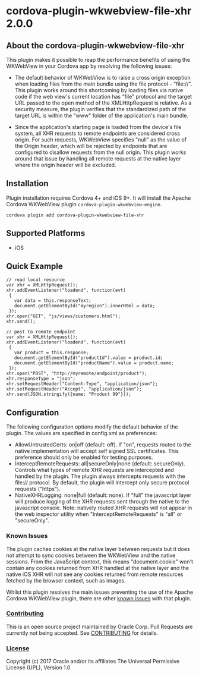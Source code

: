 # cordova-plugin-wkwebview-file-xhr 2.0.0

## About the cordova-plugin-wkwebview-file-xhr

This plugin makes it possible to reap the performance benefits of using the WKWebView in your Cordova app by resolving the following issues:

* The default behavior of WKWebView is to raise a cross origin exception when loading files from the main bundle using the file protocol - "file://".  This plugin works around this shortcoming by loading files via native code if the web view's current location has "file" protocol and the target URL passed to the open method of the XMLHttpRequest is relative. As a security measure, the plugin verifies that the standardized path of the target URL is within the "www" folder of the application's main bundle.

* Since the application's starting page is loaded from the device's file system, all XHR requests to remote endpoints are considered cross origin.  For such requests, WKWebView specifies "null" as the value of the Origin header, which will be rejected by endpoints that are configured to disallow requests from the null origin. This plugin works around that issue by handling all remote requests at the native layer where the origin header will be excluded.

## Installation

Plugin installation requires Cordova 4+ and iOS 9+. It will install the Apache Cordova WKWebView plugin `cordova-plugin-wkwebview-engine`.

```
cordova plugin add cordova-plugin-wkwebview-file-xhr
```

## Supported Platforms

* iOS

## Quick Example

```
// read local resource
var xhr = XMLHttpRequest();
xhr.addEventListener("loadend", function(evt)
 {
   var data = this.responseText;
   document.getElementById("myregion").innerHtml = data;
 });
xhr.open("GET", "js/views/customers.html");
xhr.send();

// post to remote endpoint
var xhr = XMLHttpRequest();
xhr.addEventListener("loadend", function(evt)
 {
   var product = this.response;
   document.getElementById("productId").value = product.id;
   document.getElementById("productName").value = product.name;
 });
xhr.open("POST", "http://myremote/endpoint/product");
xhr.responseType = "json";
xhr.setRequestHeader("Content-Type", "application/json");
xhr.setRequestHeader("Accept", "application/json");
xhr.send(JSON.stringify({name: "Product 99"}));

```

## Configuration

The following configuration options modify the default behavior of the plugin.  The values are specified in
config.xml as preferences:

<ul>
 <li>AllowUntrustedCerts: on|off (default: off).  If "on", requests routed to the native implementation will accept self signed SSL certificates. This preference should only be enabled for testing purposes.</li>
 <li>InterceptRemoteRequests: all|secureOnly|none (default: secureOnly). Controls what types of remote XHR requests are intercepted and handled by the plugin. The plugin always intercepts requests with the file:// protocol. By default, the plugin will intercept only secure protocol requests ("https").</li>
 <li>NativeXHRLogging: none|full (default: none).  If "full" the javascript layer will produce logging of the XHR requests sent through the native to the javascript console.  Note:  natively routed XHR requests will not appear in the web inspector utility when "InterceptRemoteRequests" is "all" or "secureOnly".</li>
</ul>

### Known Issues
The plugin caches cookies at the native layer between requests but it does not attempt to sync cookies between the WKWebView and the native sessions. From the JavaScript context, this means "document.cookie" won't contain any cookies returned from XHR handled at the native layer and the native iOS XHR will not see any cookies returned from remote resources fetched by the browser context, such as images.

Whilst this plugin resolves the main issues preventing the use of the Apache Cordova WKWebView plugin, there are other [known issues](https://issues.apache.org/jira/browse/CB-12074?jql=project%20%3D%20CB%20AND%20status%20%3D%20Open%20AND%20labels%20%3D%20wkwebview-known-issues) with that plugin.

### [Contributing](CONTRIBUTING.md)
This is an open source project maintained by Oracle Corp. Pull Requests are currently not being accepted. See [CONTRIBUTING](CONTRIBUTING.md) for details.

### [License](LICENSE.md)
Copyright (c) 2017 Oracle and/or its affiliates
The Universal Permissive License (UPL), Version 1.0

